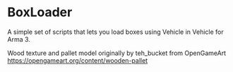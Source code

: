 # BoxLoader
A simple set of scripts that lets you load boxes using Vehicle in Vehicle for Arma 3.

Wood texture and pallet model originally by teh_bucket from OpenGameArt https://opengameart.org/content/wooden-pallet